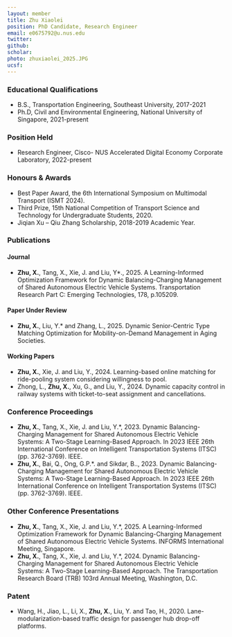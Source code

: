 ```yaml
---
layout: member
title: Zhu Xiaolei 
position: PhD Candidate, Research Engineer
email: e0675792@u.nus.edu
twitter:
github:
scholar: 
photo: zhuxiaolei_2025.JPG
ucsf: 
---
```


### Educational Qualifications
- B.S., Transportation Engineering, Southeast University, 2017-2021
- Ph.D, Civil and Environmental Engineering, National University of Singapore, 2021-present

### Position Held
- Research Engineer, Cisco- NUS Accelerated Digital Economy Corporate Laboratory, 2022-present

### Honours & Awards
- Best Paper Award, the 6th International Symposium on Multimodal Transport (ISMT 2024).
- Third Prize, 15th National Competition of Transport Science and Technology for Undergraduate Students, 2020.
- Jiqian Xu – Qiu Zhang Scholarship, 2018-2019 Academic Year.

### Publications
#### Journal
- **Zhu, X.**, Tang, X., Xie, J. and Liu, Y*., 2025. A Learning-Informed Optimization Framework for Dynamic Balancing-Charging Management of Shared Autonomous Electric Vehicle Systems. Transportation Research Part C: Emerging Technologies, 178, p.105209.
#### Paper Under Review
- **Zhu, X.**, Liu, Y.* and Zhang, L., 2025. Dynamic Senior-Centric Type Matching Optimization for
Mobility-on-Demand Management in Aging Societies.
#### Working Papers
- **Zhu, X.**, Xie, J. and Liu, Y., 2024. Learning-based online matching for ride-pooling system considering willingness to pool.
- Zhong, L., **Zhu, X.**, Xu, G., and Liu, Y., 2024. Dynamic capacity control in railway systems with ticket-to-seat assignment and cancellations.

### Conference Proceedings
- **Zhu, X.**, Tang, X., Xie, J. and Liu, Y.*, 2023. Dynamic Balancing-Charging Management for Shared Autonomous Electric Vehicle Systems: A Two-Stage Learning-Based Approach. In 2023 IEEE 26th International Conference on Intelligent Transportation Systems (ITSC) (pp. 3762-3769). IEEE.
- **Zhu, X.**, Bai, Q., Ong, G.P.*. and Sikdar, B.., 2023. Dynamic Balancing-Charging Management for Shared Autonomous Electric Vehicle Systems: A Two-Stage Learning-Based Approach. In 2023 IEEE 26th International Conference on Intelligent Transportation Systems (ITSC) (pp. 3762-3769). IEEE.

### Other Conference Presentations
- **Zhu, X.**, Tang, X., Xie, J. and Liu, Y.*, 2025. A Learning-Informed Optimization Framework for Dynamic Balancing-Charging Management of Shared Autonomous Electric Vehicle Systems. INFORMS International Meeting, Singapore.
- **Zhu, X.**, Tang, X., Xie, J. and Liu, Y.*, 2024. Dynamic Balancing-Charging Management for Shared Autonomous Electric Vehicle Systems: A Two-Stage Learning-Based Approach. The Transportation Research Board (TRB) 103rd Annual Meeting, Washington, D.C.

### Patent
- Wang, H., Jiao, L., Li, X., **Zhu, X.**, Liu, Y. and Tao, H., 2020. Lane-modularization-based traffic design for passenger hub drop-off platforms.
